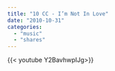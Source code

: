 ```yaml
---
title: "10 CC - I’m Not In Love"
date: "2010-10-31"
categories:
  - "music"
  - "shares"
---
```


<div style="width: 70vw;">{{< youtube Y2BavhwpIJg>}}</div>
